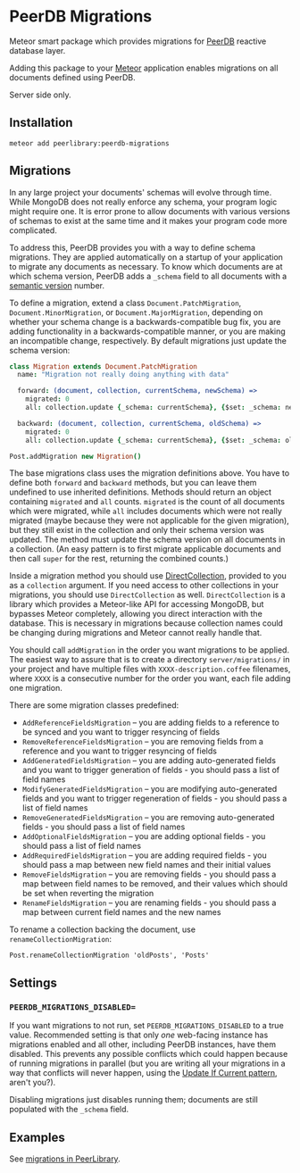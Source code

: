 PeerDB Migrations
=================

Meteor smart package which provides migrations for [PeerDB](https://github.com/peerlibrary/meteor-peerdb)
reactive database layer.

Adding this package to your [Meteor](http://www.meteor.com/) application enables migrations on all documents defined
using PeerDB.

Server side only.

Installation
------------

```
meteor add peerlibrary:peerdb-migrations
```

Migrations
----------

In any large project your documents' schemas will evolve through time. While MongoDB does not really enforce
any schema, your program logic might require one. It is error prone to allow documents with various versions
of schemas to exist at the same time and it makes your program code more complicated.

To address this, PeerDB provides you with a way to define schema migrations. They are applied automatically on
a startup of your application to migrate any documents as necessary. To know which documents are at which schema
version, PeerDB adds a `_schema` field to all documents with a [semantic version](http://semver.org/) number.

To define a migration, extend a class `Document.PatchMigration`, `Document.MinorMigration`, or
`Document.MajorMigration`, depending on whether your schema change is a backwards-compatible bug fix,
you are adding functionality in a backwards-compatible manner, or you are making an incompatible
change, respectively. By default migrations just update the schema version:

```coffee
class Migration extends Document.PatchMigration
  name: "Migration not really doing anything with data"

  forward: (document, collection, currentSchema, newSchema) =>
    migrated: 0
    all: collection.update {_schema: currentSchema}, {$set: _schema: newSchema}, {multi: true}

  backward: (document, collection, currentSchema, oldSchema) =>
    migrated: 0
    all: collection.update {_schema: currentSchema}, {$set: _schema: oldSchema}, {multi: true}

Post.addMigration new Migration()
```

The base migrations class uses the migration definitions above. You have to define both `forward` and `backward`
methods, but you can leave them undefined to use inherited definitions. Methods should return an
object containing `migrated` and `all` counts. `migrated` is the count of all documents which were migrated,
while `all` includes documents which were not really migrated (maybe because they were not applicable
for the given migration), but they still exist in the collection and only their schema version was updated.
The method must update the schema version on all documents in a collection. (An easy pattern is to first migrate
applicable documents and then call `super` for the rest, returning the combined counts.)

Inside a migration method you should use [DirectCollection](https://github.com/peerlibrary/meteor-directcollection),
provided to you as a `collection` argument. If you need access to other collections in your migrations,
you should use `DirectCollection` as well. `DirectCollection` is a library which provides a Meteor-like API for accessing
MongoDB, but bypasses Meteor completely, allowing you direct interaction with the database. This is necessary
in migrations because collection names could be changing during migrations and Meteor cannot really handle that.

You should call `addMigration` in the order you want migrations to be applied. The easiest way to assure that is
to create a directory `server/migrations/` in your project and have multiple files with `XXXX-description.coffee`
filenames, where `XXXX` is a consecutive number for the order you want, each file adding one migration.

There are some migration classes predefined:

* `AddReferenceFieldsMigration` – you are adding fields to a reference to be synced and you want to trigger resyncing of fields
* `RemoveReferenceFieldsMigration` – you are removing fields from a reference and you want to trigger resyncing of fields
* `AddGeneratedFieldsMigration` – you are adding auto-generated fields and you want to trigger generation of fields - you should pass a list of field names
* `ModifyGeneratedFieldsMigration` – you are modifying auto-generated fields and you want to trigger regeneration of fields - you should pass a list of field names
* `RemoveGeneratedFieldsMigration` – you are removing auto-generated fields - you should pass a list of field names
* `AddOptionalFieldsMigration` – you are adding optional fields - you should pass a list of field names
* `AddRequiredFieldsMigration` – you are adding required fields - you should pass a map between new field names and their initial values
* `RemoveFieldsMigration` – you are removing fields - you should pass a map between field names to be removed, and their values which should be set when reverting the migration
* `RenameFieldsMigration` – you are renaming fields - you should pass a map between current field names and the new names

To rename a collection backing the document, use `renameCollectionMigration`:

```
Post.renameCollectionMigration 'oldPosts', 'Posts'
```

Settings
--------

### `PEERDB_MIGRATIONS_DISABLED=` ###

If you want migrations to not run, set `PEERDB_MIGRATIONS_DISABLED` to a true value. Recommended setting is that only
*one* web-facing instance has migrations enabled and all other, including PeerDB instances, have them disabled. This
prevents any possible conflicts which could happen because of running migrations in parallel (but you are writing all
your migrations in a way that conflicts will never happen, using the
[Update If Current pattern](http://docs.mongodb.org/manual/tutorial/isolate-sequence-of-operations/#update-if-current),
aren't you?).

Disabling migrations just disables running them; documents are still populated with the `_schema` field.

Examples
--------

See [migrations in PeerLibrary](https://github.com/peerlibrary/peerlibrary/tree/development/server/migrations).
